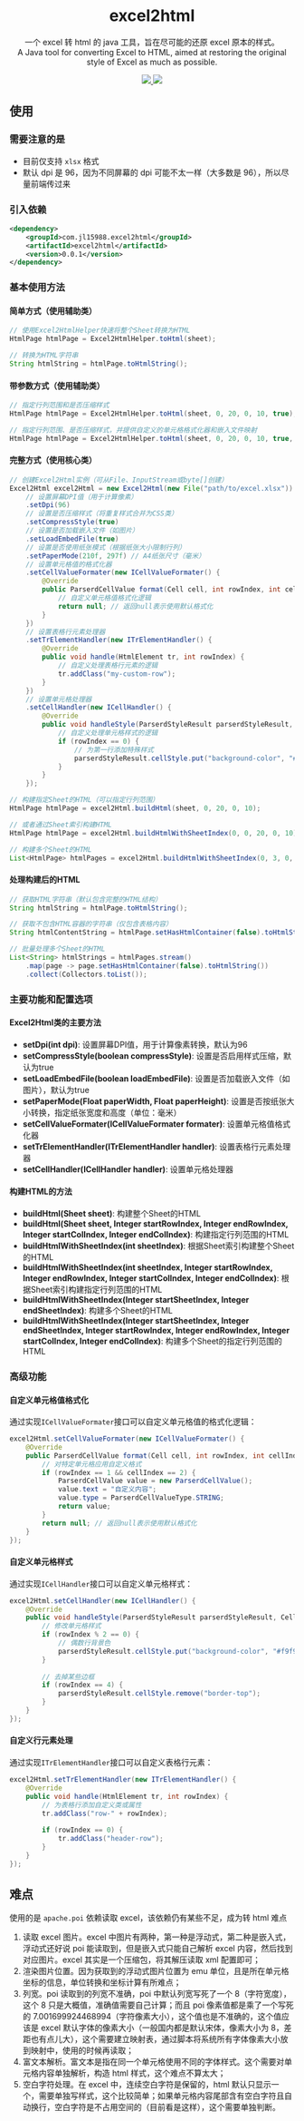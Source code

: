 <h1 align="center">excel2html</h1>

<p align="center">一个 excel 转 html 的 java 工具，旨在尽可能的还原 excel 原本的样式。<br>A Java tool for converting Excel to HTML, aimed at restoring the original style of Excel as much as possible.</p>

<p align="center">
	<a target="_blank" href="https://search.maven.org/artifact/com.jl15988.excel2html/excel2html">
		<img src="https://img.shields.io/maven-central/v/com.jl15988.excel2html/excel2html.svg?label=Maven%20Central" />
	</a>
    <img src="https://img.shields.io/:license-MIT-green.svg" />
</p>

## 使用

### 需要注意的是
- 目前仅支持 `xlsx` 格式
- 默认 dpi 是 96，因为不同屏幕的 dpi 可能不太一样（大多数是 96），所以尽量前端传过来


### 引入依赖
```xml
<dependency>
    <groupId>com.jl15988.excel2html</groupId>
    <artifactId>excel2html</artifactId>
    <version>0.0.1</version>
</dependency>
```

### 基本使用方法

#### 简单方式（使用辅助类）

```java
// 使用Excel2HtmlHelper快速将整个Sheet转换为HTML
HtmlPage htmlPage = Excel2HtmlHelper.toHtml(sheet);

// 转换为HTML字符串
String htmlString = htmlPage.toHtmlString();
```

#### 带参数方式（使用辅助类）

```java
// 指定行列范围和是否压缩样式
HtmlPage htmlPage = Excel2HtmlHelper.toHtml(sheet, 0, 20, 0, 10, true);

// 指定行列范围、是否压缩样式，并提供自定义的单元格格式化器和嵌入文件映射
HtmlPage htmlPage = Excel2HtmlHelper.toHtml(sheet, 0, 20, 0, 10, true, myCellValueFormatter, myEmbedFileMap);
```

#### 完整方式（使用核心类）

```java
// 创建Excel2Html实例（可从File、InputStream或byte[]创建）
Excel2Html excel2Html = new Excel2Html(new File("path/to/excel.xlsx"))
    // 设置屏幕DPI值（用于计算像素）
    .setDpi(96)
    // 设置是否压缩样式（将重复样式合并为CSS类）
    .setCompressStyle(true)
    // 设置是否加载嵌入文件（如图片）
    .setLoadEmbedFile(true)
    // 设置是否使用纸张模式（根据纸张大小限制行列）
    .setPaperMode(210f, 297f) // A4纸张尺寸（毫米）
    // 设置单元格值的格式化器
    .setCellValueFormater(new ICellValueFormater() {
        @Override
        public ParserdCellValue format(Cell cell, int rowIndex, int cellIndex) {
            // 自定义单元格值格式化逻辑
            return null; // 返回null表示使用默认格式化
        }
    })
    // 设置表格行元素处理器
    .setTrElementHandler(new ITrElementHandler() {
        @Override
        public void handle(HtmlElement tr, int rowIndex) {
            // 自定义处理表格行元素的逻辑
            tr.addClass("my-custom-row");
        }
    })
    // 设置单元格处理器
    .setCellHandler(new ICellHandler() {
        @Override
        public void handleStyle(ParserdStyleResult parserdStyleResult, Cell cell, int rowIndex, int cellIndex) {
            // 自定义处理单元格样式的逻辑
            if (rowIndex == 0) {
                // 为第一行添加特殊样式
                parserdStyleResult.cellStyle.put("background-color", "#f5f5f5");
            }
        }
    });

// 构建指定Sheet的HTML（可以指定行列范围）
HtmlPage htmlPage = excel2Html.buildHtml(sheet, 0, 20, 0, 10);

// 或者通过Sheet索引构建HTML
HtmlPage htmlPage = excel2Html.buildHtmlWithSheetIndex(0, 0, 20, 0, 10);

// 构建多个Sheet的HTML
List<HtmlPage> htmlPages = excel2Html.buildHtmlWithSheetIndex(0, 3, 0, 20, 0, 10);
```

#### 处理构建后的HTML

```java
// 获取HTML字符串（默认包含完整的HTML结构）
String htmlString = htmlPage.toHtmlString();

// 获取不包含HTML容器的字符串（仅包含表格内容）
String htmlContentString = htmlPage.setHasHtmlContainer(false).toHtmlString();

// 批量处理多个Sheet的HTML
List<String> htmlStrings = htmlPages.stream()
    .map(page -> page.setHasHtmlContainer(false).toHtmlString())
    .collect(Collectors.toList());
```

### 主要功能和配置选项

#### Excel2Html类的主要方法

- **setDpi(int dpi)**: 设置屏幕DPI值，用于计算像素转换，默认为96
- **setCompressStyle(boolean compressStyle)**: 设置是否启用样式压缩，默认为true
- **setLoadEmbedFile(boolean loadEmbedFile)**: 设置是否加载嵌入文件（如图片），默认为true
- **setPaperMode(Float paperWidth, Float paperHeight)**: 设置是否按纸张大小转换，指定纸张宽度和高度（单位：毫米）
- **setCellValueFormater(ICellValueFormater formater)**: 设置单元格值格式化器
- **setTrElementHandler(ITrElementHandler handler)**: 设置表格行元素处理器
- **setCellHandler(ICellHandler handler)**: 设置单元格处理器

#### 构建HTML的方法

- **buildHtml(Sheet sheet)**: 构建整个Sheet的HTML
- **buildHtml(Sheet sheet, Integer startRowIndex, Integer endRowIndex, Integer startColIndex, Integer endColIndex)**: 构建指定行列范围的HTML
- **buildHtmlWithSheetIndex(int sheetIndex)**: 根据Sheet索引构建整个Sheet的HTML
- **buildHtmlWithSheetIndex(int sheetIndex, Integer startRowIndex, Integer endRowIndex, Integer startColIndex, Integer endColIndex)**: 根据Sheet索引构建指定行列范围的HTML
- **buildHtmlWithSheetIndex(Integer startSheetIndex, Integer endSheetIndex)**: 构建多个Sheet的HTML
- **buildHtmlWithSheetIndex(Integer startSheetIndex, Integer endSheetIndex, Integer startRowIndex, Integer endRowIndex, Integer startColIndex, Integer endColIndex)**: 构建多个Sheet的指定行列范围的HTML

### 高级功能

#### 自定义单元格值格式化

通过实现`ICellValueFormater`接口可以自定义单元格值的格式化逻辑：

```java
excel2Html.setCellValueFormater(new ICellValueFormater() {
    @Override
    public ParserdCellValue format(Cell cell, int rowIndex, int cellIndex) {
        // 对特定单元格应用自定义格式
        if (rowIndex == 1 && cellIndex == 2) {
            ParserdCellValue value = new ParserdCellValue();
            value.text = "自定义内容";
            value.type = ParserdCellValueType.STRING;
            return value;
        }
        return null; // 返回null表示使用默认格式化
    }
});
```

#### 自定义单元格样式

通过实现`ICellHandler`接口可以自定义单元格样式：

```java
excel2Html.setCellHandler(new ICellHandler() {
    @Override
    public void handleStyle(ParserdStyleResult parserdStyleResult, Cell cell, int rowIndex, int cellIndex) {
        // 修改单元格样式
        if (rowIndex % 2 == 0) {
            // 偶数行背景色
            parserdStyleResult.cellStyle.put("background-color", "#f9f9f9");
        }
        
        // 去掉某些边框
        if (rowIndex == 4) {
            parserdStyleResult.cellStyle.remove("border-top");
        }
    }
});
```

#### 自定义行元素处理

通过实现`ITrElementHandler`接口可以自定义表格行元素：

```java
excel2Html.setTrElementHandler(new ITrElementHandler() {
    @Override
    public void handle(HtmlElement tr, int rowIndex) {
        // 为表格行添加自定义类或属性
        tr.addClass("row-" + rowIndex);
        
        if (rowIndex == 0) {
            tr.addClass("header-row");
        }
    }
});
```

## 难点

使用的是 `apache.poi` 依赖读取 excel，该依赖仍有某些不足，成为转 html 难点

1. 读取 excel 图片。excel 中图片有两种，第一种是浮动式，第二种是嵌入式，浮动式还好说 poi 能读取到，但是嵌入式只能自己解析 excel 内容，然后找到对应图片。excel 其实是一个压缩包，将其解压读取 xml 配置即可；
2. 渲染图片位置。因为获取到的浮动式图片位置为 emu 单位，且是所在单元格坐标的信息，单位转换和坐标计算有所难点；
3. 列宽。poi 读取到的列宽不准确，poi 中默认列宽写死了一个 8（字符宽度），这个 8 只是大概值，准确值需要自己计算；而且 poi 像素值都是乘了一个写死的 7.001699924468994（字符像素大小），这个值也是不准确的，这个值应该是 excel 默认字体的像素大小（一般国内都是默认宋体，像素大小为 8，差距也有点儿大），这个需要建立映射表，通过脚本将系统所有字体像素大小放到映射中，使用的时候再读取；
4. 富文本解析。富文本是指在同一个单元格使用不同的字体样式。这个需要对单元格内容单独解析，构造 html 样式，这个难点不算太大；
5. 空白字符处理。在 excel 中，连续空白字符是保留的，html 默认只显示一个，需要单独写样式，这个比较简单；如果单元格内容尾部含有空白字符且自动换行，空白字符是不占用空间的（目前看是这样），这个需要单独判断。
